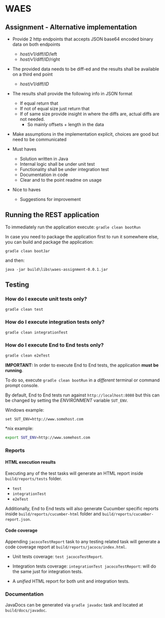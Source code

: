 # WAES

## Assignment - Alternative implementation

* Provide 2 http endpoints that accepts JSON base64 encoded binary data on both
endpoints
  * _host_/v1/diff/_ID_/left 
  * _host_/v1/diff/_ID_/right
* The provided data needs to be diff-ed and the results shall be available on a third end
point
  * _host_/v1/diff/_ID_

* The results shall provide the following info in JSON format
  * If equal return that
  * If not of equal size just return that
  * If of same size provide insight in where the diffs are, actual diffs are not needed.
     * So mainly offsets + length in the data

* Make assumptions in the implementation explicit, choices are good but need to be
communicated

* Must haves
  * Solution written in Java
  * Internal logic shall be under unit test
  * Functionality shall be under integration test
  * Documentation in code
  * Clear and to the point readme on usage

* Nice to haves
  * Suggestions for improvement

## Running the REST application

To immediately run the application execute: `gradle clean bootRun`

In case you need to package the application first to run it somewhere else, you can build and package the application:

`gradle clean bootJar`

and then:

`java -jar build\libs\waes-assignment-0.0.1.jar`

## Testing

### How do I execute unit tests only?

```bash
gradle clean test
```

### How do I execute integration tests only?

```bash
gradle clean integrationTest
```

### How do I execute End to End tests only?

```bash
gradle clean e2eTest
```

**IMPORTANT:** In order to execute End to End tests, the application **must be running**.

To do so, execute `gradle clean bootRun` in a _different_ terminal or command prompt console.

By default, End to End tests run against `http://localhost:8080` but this can be changed by setting the _ENVIRONMENT_ variable `SUT_ENV`.

Windows example: 

```
set SUT_ENV=http://www.somehost.com
```

*nix example: 

```bash
export SUT_ENV=http://www.somehost.com
```


### Reports

#### HTML execution results

Executing any of the test tasks will generate an HTML report inside `build/reports/tests` folder.

 * `test`
 * `integrationTest`
 * `e2eTest`
 
 Additionally, End to End tests will also generate Cucumber specific reports inside `build/reports/cucumber-html` folder and `build/reports/cucumber-report.json`.

#### Code coverage

Appending `jacocoTestReport` task to any testing related task will generate a code coverage report at `build/reports/jacoco/index.html`.

* Unit tests coverage: `test jacocoTestReport`.

* Integration tests coverage: `integrationTest jacocoTestReport`: will do the same just for integration tests.

* A _unified_ HTML report for both unit and integration tests.

### Documentation

JavaDocs can be generated via `gradle javadoc` task and located at `build/docs/javadoc`.